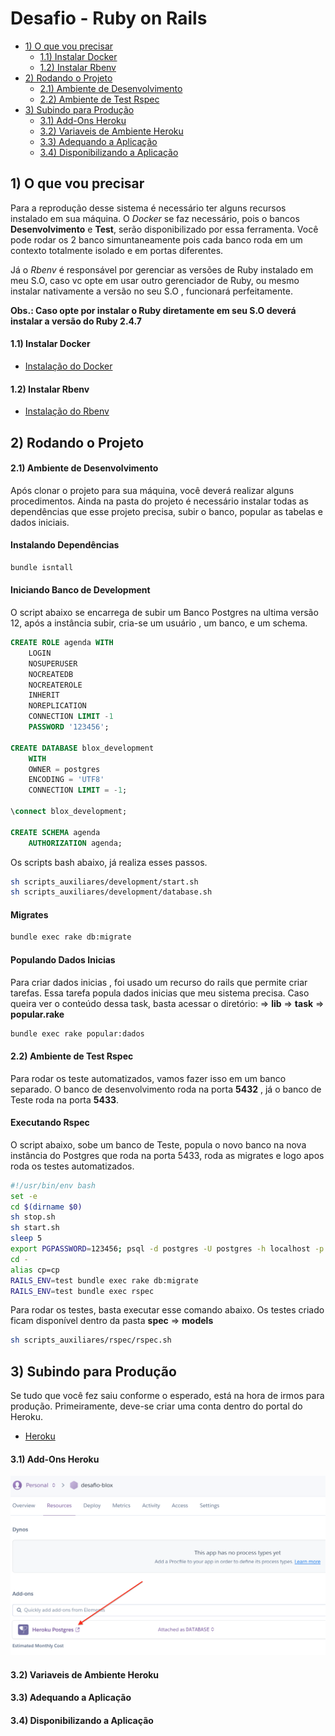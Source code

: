 # Desafio - Ruby on Rails

  - [1) O que vou precisar](#1-o-que-vou-precisar)
    - [1.1) Instalar Docker](#11-instalar-docker)
    - [1.2) Instalar Rbenv](#12-instalar-rbenv)
  - [2) Rodando o Projeto](#2-rodando-o-projeto)
    - [2.1) Ambiente de Desenvolvimento](#21-ambiente-de-desenvolvimento)
    - [2.2) Ambiente de Test Rspec](#22-ambiente-de-test-rspec)
  - [3) Subindo para Produção](#3-subindo-para-produ%C3%A7%C3%A3)
    - [3.1) Add-Ons Heroku](#31-add-ons-heroku)
    - [3.2) Variaveis de Ambiente Heroku](#32-variaveis-de-ambiente-heroku)
    - [3.3) Adequando a Aplicação](#33-adequando-a-aplica%C3%A7%C3%A3o)
    - [3.4) Disponibilizando a Aplicação](#34-disponibilizando-a-aplica%C3%A7%C3%A3o)


## 1) O que vou precisar

Para a reprodução desse sistema é necessário ter alguns recursos instalado em sua máquina. O *Docker* se faz necessário, pois o bancos **Desenvolvimento** e **Test**, serão disponibilizado por essa ferramenta. Você pode rodar os 2 banco simuntaneamente pois cada banco roda em um contexto totalmente isolado e em portas diferentes. 

Já o *Rbenv* é responsável por gerenciar as versões de Ruby instalado em meu S.O, caso vc opte em usar outro gerenciador de Ruby, ou mesmo instalar nativamente a versão no seu S.O , funcionará perfeitamente. 

**Obs.: Caso opte por instalar o Ruby diretamente em seu S.O deverá instalar a versão do Ruby 2.4.7**

#### 1.1) Instalar Docker

* [Instalação do Docker](https://docs.docker.com/engine/install/)

#### 1.2) Instalar Rbenv

* [Instalação do Rbenv](https://github.com/rbenv/rbenv)

## 2) Rodando o Projeto

#### 2.1) Ambiente de Desenvolvimento

Após clonar o projeto para sua máquina, você deverá realizar alguns procedimentos. Ainda na pasta do projeto é necessário instalar todas as dependências que esse projeto precisa, subir o banco, popular as tabelas e dados iniciais.

#### Instalando Dependências

```bash
bundle isntall
```

#### Iniciando Banco de Development

O script abaixo se encarrega de subir um Banco Postgres na ultima versão 12, após a instância subir, cria-se um usuário , um banco, e um schema.

```sql
CREATE ROLE agenda WITH
	LOGIN
	NOSUPERUSER
	NOCREATEDB
	NOCREATEROLE
	INHERIT
	NOREPLICATION
	CONNECTION LIMIT -1
	PASSWORD '123456';

CREATE DATABASE blox_development
    WITH 
    OWNER = postgres
    ENCODING = 'UTF8'
    CONNECTION LIMIT = -1;

\connect blox_development;

CREATE SCHEMA agenda
    AUTHORIZATION agenda;
```

Os scripts bash abaixo, já realiza esses passos.

```bash
sh scripts_auxiliares/development/start.sh
sh scripts_auxiliares/development/database.sh
```

#### Migrates 

```bash
bundle exec rake db:migrate
```

#### Populando Dados Inicias

Para criar dados inicias , foi usado um recurso do rails que permite criar tarefas. Essa tarefa popula dados inicias que meu sistema precisa. Caso queira ver o conteúdo dessa task, basta acessar o diretório:
=> **lib** => **task** => **popular.rake**

```bash
bundle exec rake popular:dados
```

#### 2.2) Ambiente de Test Rspec

Para rodar os teste automatizados, vamos fazer isso em um banco separado. O banco de desenvolvimento roda na porta **5432** , já o banco de Teste roda na porta **5433**. 

#### Executando Rspec

O script abaixo, sobe um banco de Teste, popula o novo banco na nova instância do Postgres que roda na porta 5433, roda as migrates e logo apos roda os testes automatizados.

```bash
#!/usr/bin/env bash
set -e
cd $(dirname $0)
sh stop.sh
sh start.sh
sleep 5 
export PGPASSWORD=123456; psql -d postgres -U postgres -h localhost -p 5433 < database.sql
cd -
alias cp=cp
RAILS_ENV=test bundle exec rake db:migrate
RAILS_ENV=test bundle exec rspec
```

Para rodar os testes, basta executar esse comando abaixo. Os testes criado ficam disponível dentro da pasta **spec** => **models**

```bash
sh scripts_auxiliares/rspec/rspec.sh
```

## 3) Subindo para Produção

Se tudo que você fez saiu conforme o esperado, está na hora de irmos para produção. Primeiramente, deve-se criar uma conta dentro do portal do Heroku.

* [Heroku](https://heroku.com)

#### 3.1) Add-Ons Heroku

![alt text](imagens/add-ons-postgres.png "Add-On PostgreSQL")

#### 3.2) Variaveis de Ambiente Heroku

#### 3.3) Adequando a Aplicação

#### 3.4) Disponibilizando a Aplicação